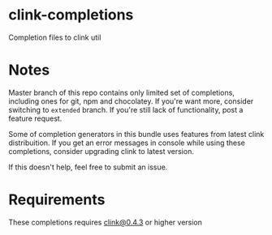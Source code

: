 clink-completions
=================

Completion files to clink util

Notes
=====

Master branch of this repo contains only limited set of completions, including ones for git, npm and chocolatey. If you're want more, consider switching to `extended` branch. If you're still lack of functionality, post a feature request.

Some of completion generators in this bundle uses features from latest clink distribuition. If you get an error messages in console while using these completions, consider upgrading clink to latest version.

If this doesn't help, feel free to submit an issue.

Requirements
============

These completions requires clink@0.4.3 or higher version